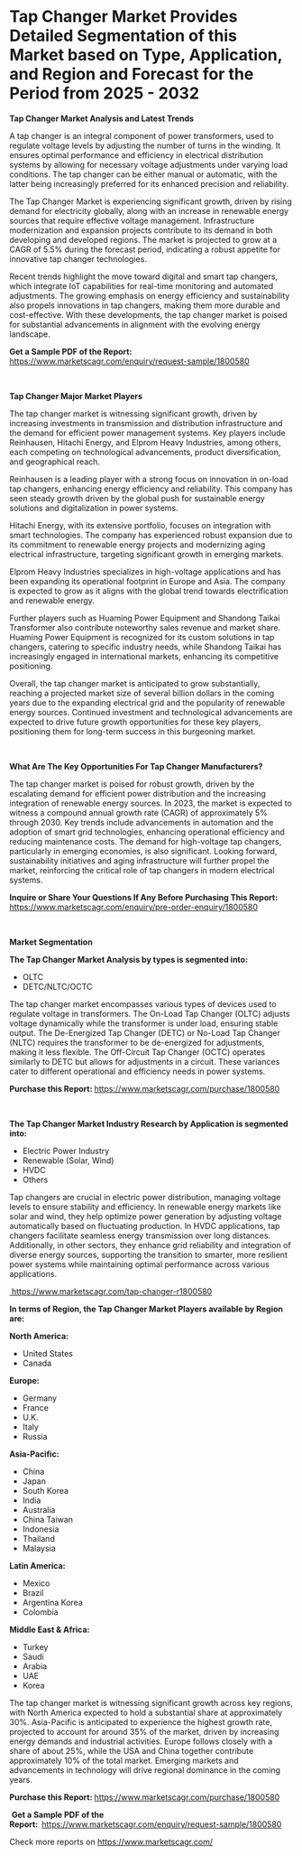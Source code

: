 <p><h1>Tap Changer Market Provides Detailed Segmentation of this Market based on Type, Application, and Region and Forecast for the Period from 2025 - 2032</h1></p><p><strong>Tap Changer Market Analysis and Latest Trends</strong></p>
<p><p>A tap changer is an integral component of power transformers, used to regulate voltage levels by adjusting the number of turns in the winding. It ensures optimal performance and efficiency in electrical distribution systems by allowing for necessary voltage adjustments under varying load conditions. The tap changer can be either manual or automatic, with the latter being increasingly preferred for its enhanced precision and reliability.</p><p>The Tap Changer Market is experiencing significant growth, driven by rising demand for electricity globally, along with an increase in renewable energy sources that require effective voltage management. Infrastructure modernization and expansion projects contribute to its demand in both developing and developed regions. The market is projected to grow at a CAGR of 5.5% during the forecast period, indicating a robust appetite for innovative tap changer technologies.</p><p>Recent trends highlight the move toward digital and smart tap changers, which integrate IoT capabilities for real-time monitoring and automated adjustments. The growing emphasis on energy efficiency and sustainability also propels innovations in tap changers, making them more durable and cost-effective. With these developments, the tap changer market is poised for substantial advancements in alignment with the evolving energy landscape.</p></p>
<p><strong>Get a Sample PDF of the Report:&nbsp;</strong> <a href="https://www.marketscagr.com/enquiry/request-sample/1800580?utm_campaign=2445&utm_medium=2&utm_source=Github&utm_content=ia&utm_term=02032025&utm_id=tap-changer">https://www.marketscagr.com/enquiry/request-sample/1800580</a></p>
<p>&nbsp;</p>
<p><strong>Tap Changer Major Market Players</strong></p>
<p><p>The tap changer market is witnessing significant growth, driven by increasing investments in transmission and distribution infrastructure and the demand for efficient power management systems. Key players include Reinhausen, Hitachi Energy, and Elprom Heavy Industries, among others, each competing on technological advancements, product diversification, and geographical reach.</p><p>Reinhausen is a leading player with a strong focus on innovation in on-load tap changers, enhancing energy efficiency and reliability. This company has seen steady growth driven by the global push for sustainable energy solutions and digitalization in power systems.</p><p>Hitachi Energy, with its extensive portfolio, focuses on integration with smart technologies. The company has experienced robust expansion due to its commitment to renewable energy projects and modernizing aging electrical infrastructure, targeting significant growth in emerging markets.</p><p>Elprom Heavy Industries specializes in high-voltage applications and has been expanding its operational footprint in Europe and Asia. The company is expected to grow as it aligns with the global trend towards electrification and renewable energy.</p><p>Further players such as Huaming Power Equipment and Shandong Taikai Transformer also contribute noteworthy sales revenue and market share. Huaming Power Equipment is recognized for its custom solutions in tap changers, catering to specific industry needs, while Shandong Taikai has increasingly engaged in international markets, enhancing its competitive positioning.</p><p>Overall, the tap changer market is anticipated to grow substantially, reaching a projected market size of several billion dollars in the coming years due to the expanding electrical grid and the popularity of renewable energy sources. Continued investment and technological advancements are expected to drive future growth opportunities for these key players, positioning them for long-term success in this burgeoning market.</p></p>
<p>&nbsp;</p>
<p><strong>What Are The Key Opportunities For Tap Changer Manufacturers?</strong></p>
<p><p>The tap changer market is poised for robust growth, driven by the escalating demand for efficient power distribution and the increasing integration of renewable energy sources. In 2023, the market is expected to witness a compound annual growth rate (CAGR) of approximately 5% through 2030. Key trends include advancements in automation and the adoption of smart grid technologies, enhancing operational efficiency and reducing maintenance costs. The demand for high-voltage tap changers, particularly in emerging economies, is also significant. Looking forward, sustainability initiatives and aging infrastructure will further propel the market, reinforcing the critical role of tap changers in modern electrical systems.</p></p>
<p><strong>Inquire or Share Your Questions If Any Before Purchasing This Report:</strong> <a href="https://www.marketscagr.com/enquiry/pre-order-enquiry/1800580?utm_campaign=2445&utm_medium=2&utm_source=Github&utm_content=ia&utm_term=02032025&utm_id=tap-changer">https://www.marketscagr.com/enquiry/pre-order-enquiry/1800580</a></p>
<p>&nbsp;</p>
<p><strong>Market Segmentation</strong></p>
<p><strong>The Tap Changer Market Analysis by types is segmented into:</strong></p>
<p><ul><li>OLTC</li><li>DETC/NLTC/OCTC</li></ul></p>
<p><p>The tap changer market encompasses various types of devices used to regulate voltage in transformers. The On-Load Tap Changer (OLTC) adjusts voltage dynamically while the transformer is under load, ensuring stable output. The De-Energized Tap Changer (DETC) or No-Load Tap Changer (NLTC) requires the transformer to be de-energized for adjustments, making it less flexible. The Off-Circuit Tap Changer (OCTC) operates similarly to DETC but allows for adjustments in a circuit. These variances cater to different operational and efficiency needs in power systems.</p></p>
<p><strong>Purchase this Report:&nbsp;</strong><a href="https://www.marketscagr.com/purchase/1800580?utm_campaign=2445&utm_medium=2&utm_source=Github&utm_content=ia&utm_term=02032025&utm_id=tap-changer">https://www.marketscagr.com/purchase/1800580</a></p>
<p>&nbsp;</p>
<p><strong>The Tap Changer Market Industry Research by Application is segmented into:</strong></p>
<p><ul><li>Electric Power Industry</li><li>Renewable (Solar, Wind)</li><li>HVDC</li><li>Others</li></ul></p>
<p><p>Tap changers are crucial in electric power distribution, managing voltage levels to ensure stability and efficiency. In renewable energy markets like solar and wind, they help optimize power generation by adjusting voltage automatically based on fluctuating production. In HVDC applications, tap changers facilitate seamless energy transmission over long distances. Additionally, in other sectors, they enhance grid reliability and integration of diverse energy sources, supporting the transition to smarter, more resilient power systems while maintaining optimal performance across various applications.</p></p>
<p><a href="https://www.marketscagr.com/tap-changer-r1800580?utm_campaign=2445&utm_medium=2&utm_source=Github&utm_content=ia&utm_term=02032025&utm_id=tap-changer">&nbsp;https://www.marketscagr.com/tap-changer-r1800580</a></p>
<p><strong>In terms of Region, the Tap Changer Market Players available by Region are:</strong></p>
<p>
    <p> <strong> North America: </strong>
        <ul>
            <li>United States</li>
            <li>Canada</li>
        </ul>
        </p> 
    <p> <strong> Europe: </strong>
        <ul>
            <li>Germany</li>
            <li>France</li>
            <li>U.K.</li>
            <li>Italy</li>
            <li>Russia</li>
        </ul>
        </p> 
    <p> <strong> Asia-Pacific: </strong>
        <ul>
            <li>China</li>
            <li>Japan</li>
            <li>South Korea</li>
            <li>India</li>
            <li>Australia</li>
            <li>China Taiwan</li>
            <li>Indonesia</li>
            <li>Thailand</li>
            <li>Malaysia</li>
        </ul>
        </p> 
    <p> <strong> Latin America: </strong>
        <ul>
            <li>Mexico</li>
            <li>Brazil</li>
            <li>Argentina Korea</li>
            <li>Colombia</li>
        </ul>
        </p> 
    <p> <strong> Middle East & Africa: </strong>
        <ul>
            <li>Turkey</li>
            <li>Saudi</li>
            <li>Arabia</li>
            <li>UAE</li>
            <li>Korea</li>
        </ul>
    </p>
    </p>
<p><p>The tap changer market is witnessing significant growth across key regions, with North America expected to hold a substantial share at approximately 30%. Asia-Pacific is anticipated to experience the highest growth rate, projected to account for around 35% of the market, driven by increasing energy demands and industrial activities. Europe follows closely with a share of about 25%, while the USA and China together contribute approximately 10% of the total market. Emerging markets and advancements in technology will drive regional dominance in the coming years.</p></p>
<p><strong>Purchase this Report: </strong><a href="https://www.marketscagr.com/purchase/1800580?utm_campaign=2445&utm_medium=2&utm_source=Github&utm_content=ia&utm_term=02032025&utm_id=tap-changer">https://www.marketscagr.com/purchase/1800580</a></p>
<p>&nbsp;<strong>Get a Sample PDF of the Report:&nbsp;&nbsp;</strong><a href="https://www.marketscagr.com/enquiry/request-sample/1800580?utm_campaign=2445&utm_medium=2&utm_source=Github&utm_content=ia&utm_term=02032025&utm_id=tap-changer">https://www.marketscagr.com/enquiry/request-sample/1800580</a></p>
<p><strong></strong></p>
<p>Check more reports on <a href="https://www.marketscagr.com/?utm_campaign=2445&utm_medium=2&utm_source=Github&utm_content=ia&utm_term=02032025&utm_id=tap-changer">https://www.marketscagr.com/</a></p>